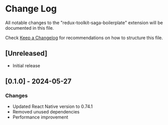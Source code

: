 # Change Log

All notable changes to the "redux-toolkit-saga-boilerplate" extension will be documented in this file.

Check [Keep a Changelog](http://keepachangelog.com/) for recommendations on how to structure this file.

## [Unreleased]

- Initial release

## [0.1.0] - 2024-05-27

### Changes

- Updated React Native version to 0.74.1
- Removed unused dependencies
- Performance improvement

